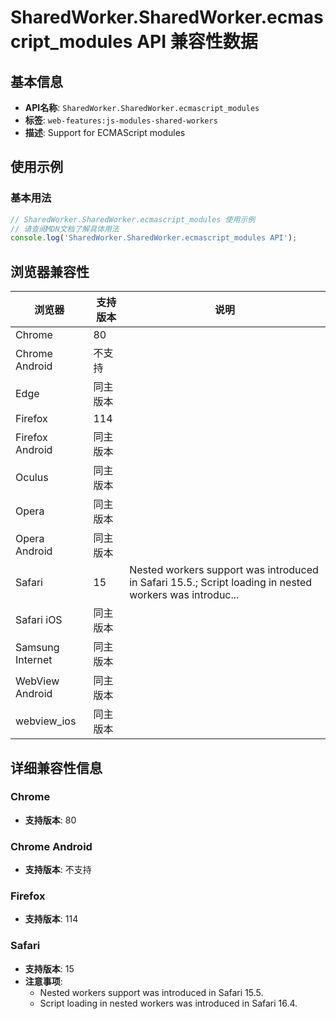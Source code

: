 # SharedWorker.SharedWorker.ecmascript_modules API 兼容性数据

## 基本信息

- **API名称**: `SharedWorker.SharedWorker.ecmascript_modules`
- **标签**: `web-features:js-modules-shared-workers`
- **描述**: Support for ECMAScript modules

## 使用示例

### 基本用法

```javascript
// SharedWorker.SharedWorker.ecmascript_modules 使用示例
// 请查阅MDN文档了解具体用法
console.log('SharedWorker.SharedWorker.ecmascript_modules API');
```

## 浏览器兼容性

| 浏览器 | 支持版本 | 说明 |
|--------|----------|------|
| Chrome | 80 |  |
| Chrome Android | 不支持 |  |
| Edge | 同主版本 |  |
| Firefox | 114 |  |
| Firefox Android | 同主版本 |  |
| Oculus | 同主版本 |  |
| Opera | 同主版本 |  |
| Opera Android | 同主版本 |  |
| Safari | 15 | Nested workers support was introduced in Safari 15.5.; Script loading in nested workers was introduc... |
| Safari iOS | 同主版本 |  |
| Samsung Internet | 同主版本 |  |
| WebView Android | 同主版本 |  |
| webview_ios | 同主版本 |  |

## 详细兼容性信息

### Chrome

- **支持版本**: 80

### Chrome Android

- **支持版本**: 不支持

### Firefox

- **支持版本**: 114

### Safari

- **支持版本**: 15
- **注意事项**:
  - Nested workers support was introduced in Safari 15.5.
  - Script loading in nested workers was introduced in Safari 16.4.

